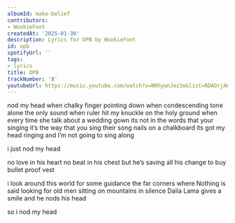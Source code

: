 ```yaml
---
albumId: make-belief
contributors:
- WookieFoot
createdAt: '2025-01-30'
description: Lyrics for OPB by WookieFoot
id: opb
spotifyUrl: ''
tags:
- lyrics
title: OPB
trackNumber: '8'
youtubeUrl: https://music.youtube.com/watch?v=NRhywnJez3o&list=RDAOrjA6cttNfONQIe1vu50Cwg
---
```


nod my head when chalky finger pointing down
when condescending tone alone the only sound
when ruler hit my knuckle on the holy ground
when every time she talk about a wedding gown
its not in the words that your singing
it’s the way that you sing their song
nails on a chalkboard its got my head ringing
and I’m not going to sing along

i just nod my head

no love in his heart no beat in his chest
but he’s saving all his change to buy bullet proof vest

i look around this world for some guidance
the far corners where Nothing is said
looking for old men sitting on mountains in silence
Dalia Lama gives a smile and he nods his head

so i nod my head